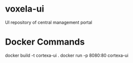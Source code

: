 # voxela-ui
UI repository of central management portal


# Docker Commands

docker build -t cortexa-ui .
docker run -p 8080:80 cortexa-ui


